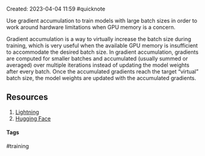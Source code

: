 Created: 2023-04-04 11:59
#quicknote

Use gradient accumulation to train models with large batch sizes in order to work around hardware limitations when GPU memory is a concern.

Gradient accumulation is a way to virtually increase the batch size during training, which is very useful when the available GPU memory is insufficient to accommodate the desired batch size. In gradient accumulation, gradients are computed for smaller batches and accumulated (usually summed or averaged) over multiple iterations instead of updating the model weights after every batch. Once the accumulated gradients reach the target “virtual” batch size, the model weights are updated with the accumulated gradients.

## Resources
1. [Lightning](https://lightning.ai/pages/blog/gradient-accumulation/)
2. [Hugging Face](https://huggingface.co/docs/accelerate/usage_guides/gradient_accumulation#:~:text=Gradient%20accumulation%20is%20a%20technique,of%20batches%20have%20been%20performed.)
#### Tags
#training 